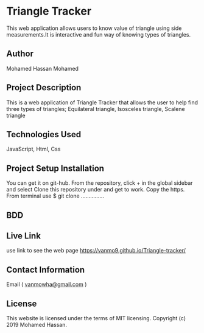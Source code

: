 # Triangle Tracker
This web application allows users to know value of triangle using side measurements.It is interactive and fun way of knowing types of triangles.

## Author
Mohamed Hassan Mohamed

## Project Description
This is a web application of Triangle Tracker that allows the user to help find three types of triangles; Equilateral triangle, Isosceles triangle, Scalene triangle

## Technologies Used
JavaScript, Html, Css

## Project Setup Installation
You can get it on git-hub. From the repository, click + in the global sidebar and select Clone this repository under and get to work. Copy the https. From terminal use $ git clone ...............

## BDD

## Live Link
use link to see the web page
https://vanmo9.github.io/Triangle-tracker/

## Contact Information
Email ( vanmowha@gmail.com )

## License
This website is licensed under the terms of MIT licensing. Copyright (c) 2019 Mohamed Hassan.
